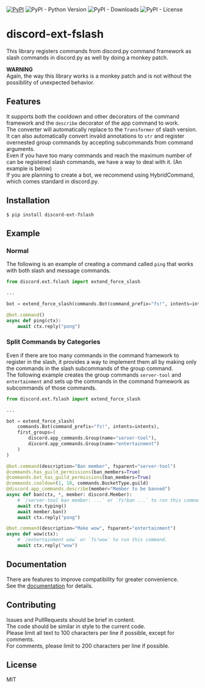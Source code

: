 [![PyPI](https://img.shields.io/pypi/v/discord-ext-fslash)](https://pypi.org/project/discord-ext-fslash/) ![PyPI - Python Version](https://img.shields.io/pypi/pyversions/discord-ext-fslash) ![PyPI - Downloads](https://img.shields.io/pypi/dm/discord-ext-fslash) ![PyPI - License](https://img.shields.io/pypi/l/discord-ext-fslash)
# discord-ext-fslash
This library registers commands from discord.py command framework as slash commands in discord.py as well by doing a monkey patch.

**WARNING**  
Again, the way this library works is a monkey patch and is not without the possibility of unexpected behavior.

## Features
It supports both the cooldown and other decorators of the command framework and the `describe` decorator of the app command to work.  
The converter will automatically replace to the `Transformer` of slash version.  
It can also automatically convert invalid annotations to `str` and register overnested group commands by accepting subcommands from command arguments.  
Even if you have too many commands and reach the maximum number of can be registered slash commands, we have a way to deal with it. (An example is below)  
If you are planning to create a bot, we recommend using HybridCommand, which comes standard in discord.py.

## Installation
`$ pip install discord-ext-fslash`

## Example
### Normal
The following is an example of creating a command called `ping` that works with both slash and message commands.
```python
from discord.ext.fslash import extend_force_slash

...

bot = extend_force_slash(commands.Bot(command_prefix="fs!", intents=intents))

@bot.command()
async def ping(ctx):
    await ctx.reply("pong")
```
### Split Commands by Categories
Even if there are too many commands in the command framework to register in the slash, it provides a way to implement them all by making only the commands in the slash subcommands of the group command.  
The following example creates the group commands `server-tool` and `entertainment` and sets up the commands in the command framework as subcommands of those commands.
```python
from discord.ext.fslash import extend_force_slash

...

bot = extend_force_slash(
    commands.Bot(command_prefix="fs!", intents=intents),
    first_groups=(
        discord.app_commands.Group(name="server-tool"),
        discord.app_commands.Group(name="entertainment")
    )
)

@bot.command(description="Ban member", fsparent="server-tool")
@commands.has_guild_permissions(ban_members=True)
@commands.bot_has_guild_permissions(ban_members=True)
@commands.cooldown(1, 10, commands.BucketType.guild)
@discord.app_commands.describe(member="Member to be banned")
async def ban(ctx, *, member: discord.Member):
    # `/server-tool ban member: ...` or `fs!ban ...` to run this command.
    await ctx.typing()
    await member.ban()
    await ctx.reply("pong")

@bot.command(description="Make wow", fsparent="entertainment")
async def wow(ctx):
    # `/entertainment wow` or `fs!wow` to run this command.
    await ctx.reply("wow")
```

## Documentation
There are features to improve compatibility for greater convenience.  
See the [documentation](https://tasuren.github.io/discord-ext-fslash) for details.  

## Contributing
Issues and PullRequests should be brief in content.  
The code should be similar in style to the current code.  
Please limit all text to 100 characters per line if possible, except for comments.  
For comments, please limit to 200 characters per line if possible.

## License
MIT
